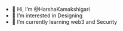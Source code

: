 - 👋 Hi, I’m @HarshaKamakshigari
- 👀 I’m interested in Designing
- 🌱 I’m currently learning web3 and Security

<!---
HarshaKamakshigari/HarshaKamakshigari is a ✨ special ✨ repository because its `README.md` (this file) appears on your GitHub profile.
You can click the Preview link to take a look at your changes.
--->
